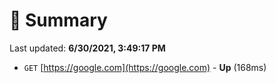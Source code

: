 # 📖 Summary
Last updated: **6/30/2021, 3:49:17 PM**

- `GET` [https://google.com](https://google.com) - **Up** (168ms)

